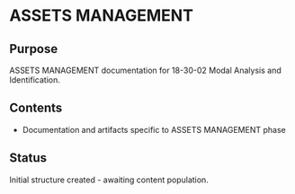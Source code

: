 # ASSETS MANAGEMENT

## Purpose
ASSETS MANAGEMENT documentation for 18-30-02 Modal Analysis and Identification.

## Contents
- Documentation and artifacts specific to ASSETS MANAGEMENT phase

## Status
Initial structure created - awaiting content population.
